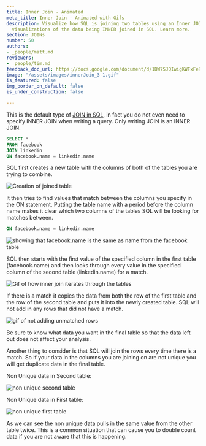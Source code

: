 ```yaml
---
title: Inner Join - Animated
meta_title: Inner Join - Animated with Gifs
description: Visualize how SQL is joining two tables using an Inner JOIN. See animated
  visualizations of the data being INNER joined in SQL. Learn more.
section: JOINs
number: 50
authors:
- _people/matt.md
reviewers:
- _people/tim.md
feedback_doc_url: https://docs.google.com/document/d/1BW7SJQIwigKWFxFe9mf17GCimXZOPKgigRELKteosVE/edit?usp=sharing
image: "/assets/images/innerJoin_3-1.gif"
is_featured: false
img_border_on_default: false
is_under_construction: false

---
```

This is the default type of [JOIN in SQL](https://dataschool.com/how-to-teach-people-sql/sql-join-types-explained-visually/), in fact you do not even need to specify INNER JOIN when writing a query. Only writing JOIN is an INNER JOIN.

```sql
SELECT *
FROM facebook
JOIN linkedin
ON facebook.name = linkedin.name
```

SQL first creates a new table with the columns of both of the tables you are trying to combine.

![Creation of joined table](/assets/images/how-to-teach-people-sql/innerJoin/innerJoin_1.png)

It then tries to find values that match between the columns you specify in the ON statement. Putting the table name with a period before the column name makes it clear which two columns of the tables SQL will be looking for matches between.

```sql
ON facebook.name = linkedin.name
```

![showing that facebook.name is the same as name from the facebook table](/assets/images/how-to-teach-people-sql/innerJoin/innerJoin_2.jpeg)

SQL then starts with the first value of the specified column in the first table (facebook.name) and then looks through every value in the specified column of the second table (linkedin.name) for a match.

![Gif of how inner join iterates through the tables](/assets/images/how-to-teach-people-sql/innerJoin/innerJoin_3.gif)

If there is a match it copies the data from both the row of the first table and the row of the second table and puts it into the newly created table. SQL will not add in any rows that did not have a match.

![gif of not adding unmatched rows](/assets/images/how-to-teach-people-sql/innerJoin/innerJoin_4.gif)

Be sure to know what data you want in the final table so that the data left out does not affect your analysis.

Another thing to consider is that SQL will join the rows every time there is a match. So if your data in the columns you are joining on are not unique you will get duplicate data in the final table.

Non Unique data in Second table:

![non unique second table](/assets/images/how-to-teach-people-sql/innerJoin/innerJoin_5.gif)

Non Unique data in First table:

![non unique first table](/assets/images/how-to-teach-people-sql/innerJoin/innerJoin_6.gif)

As we can see the non unique data pulls in the same value from the other table twice. This is a common situation that can cause you to double count data if you are not aware that this is happening.
